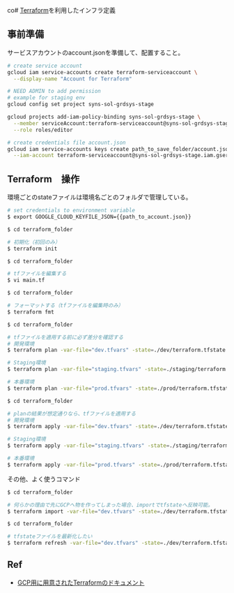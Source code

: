 co# [Terraform](https://www.terraform.io/)を利用したインフラ定義


## 事前準備

サービスアカウントのaccount.jsonを準備して、配置すること。

```sh
# create service account
gcloud iam service-accounts create terraform-serviceaccount \
  --display-name "Account for Terraform"

# NEED ADMIN to add permission
# example for staging env
gcloud config set project syns-sol-grdsys-stage

gcloud projects add-iam-policy-binding syns-sol-grdsys-stage \
  --member serviceAccount:terraform-serviceaccount@syns-sol-grdsys-stage.iam.gserviceaccount.com \
  --role roles/editor

# create credentials file account.json
gcloud iam service-accounts keys create path_to_save_folder/account.json \
  --iam-account terraform-serviceaccount@syns-sol-grdsys-stage.iam.gserviceaccount.com
```


## Terraform　操作
環境ごとのstateファイルは環境名ごとのフォルダで管理している。

```sh
# set credentials to environment variable
$ export GOOGLE_CLOUD_KEYFILE_JSON={{path_to_account.json}}
```

```sh
$ cd terraform_folder

# 初期化（初回のみ）
$ terraform init
```

```sh
$ cd terraform_folder

# tfファイルを編集する
$ vi main.tf

```

```sh
$ cd terraform_folder

# フォーマットする（tfファイルを編集時のみ）
$ terraform fmt
```

```sh
$ cd terraform_folder

# tfファイルを適用する前に必ず差分を確認する
# 開発環境
$ terraform plan -var-file="dev.tfvars" -state=./dev/terraform.tfstate

# Staging環境
$ terraform plan -var-file="staging.tfvars" -state=./staging/terraform.tfstate

# 本番環境
$ terraform plan -var-file="prod.tfvars" -state=./prod/terraform.tfstate
```

```sh
$ cd terraform_folder

# planの結果が想定通りなら、tfファイルを適用する
# 開発環境
$ terraform apply -var-file="dev.tfvars" -state=./dev/terraform.tfstate

# Staging環境
$ terraform apply -var-file="staging.tfvars" -state=./staging/terraform.tfstate

# 本番環境
$ terraform apply -var-file="prod.tfvars" -state=./prod/terraform.tfstate
```

その他、よく使うコマンド

```sh
$ cd terraform_folder

# 何らかの理由で先にGCPへ物を作ってしまった場合、importでtfstateへ反映可能。
$ terraform import -var-file="dev.tfvars" -state=./dev/terraform.tfstate <tfファイルのリソース名> <GCPのリソース名>
```

```sh
$ cd terraform_folder

# tfstateファイルを最新化したい
$ terraform refresh -var-file="dev.tfvars" -state=./dev/terraform.tfstate
```

## Ref

* [GCP用に用意されたTerraformのドキュメント](https://www.terraform.io/docs/providers/google/)
